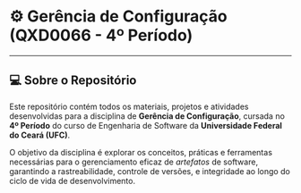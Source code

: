 # ⚙️ Gerência de Configuração (QXD0066 - 4º Período)

---

## 💻 Sobre o Repositório

Este repositório contém todos os materiais, projetos e atividades desenvolvidas para a disciplina de **Gerência de Configuração**, cursada no **4º Período** do curso de Engenharia de Software da **Universidade Federal do Ceará (UFC)**.

O objetivo da disciplina é explorar os conceitos, práticas e ferramentas necessárias para o gerenciamento eficaz de *artefatos* de software, garantindo a rastreabilidade, controle de versões, e integridade ao longo do ciclo de vida de desenvolvimento.
